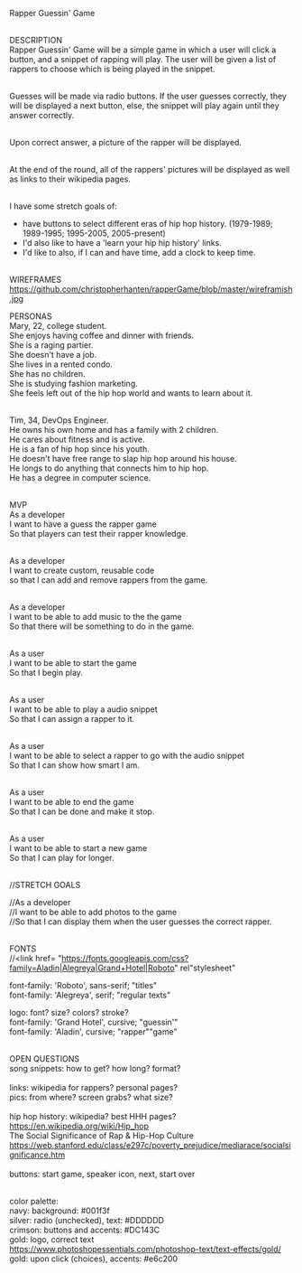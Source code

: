 Rapper Guessin' Game</br></br>

DESCRIPTION</br>
Rapper Guessin' Game will be a simple game in which a user will click a button, and a snippet of rapping will play. The user will be given a list of rappers to choose which is being played in the snippet.</br></br>

Guesses will be made via radio buttons. If the user guesses correctly, they will be displayed a next button, else, the snippet will play again until they answer correctly.</br></br>

Upon correct answer, a picture of the rapper will be displayed.</br></br>

At the end of the round, all of the rappers' pictures will be displayed as well as links to their wikipedia pages.</br></br>

I have some stretch goals of:
- have buttons to select different eras of hip hop history. (1979-1989; 1989-1995; 1995-2005, 2005-present)</br>
- I'd also like to have a 'learn your hip hip history' links.</br>
- I'd like to also, if I can and have time, add a clock to keep time.</br></br>

WIREFRAMES</br> https://github.com/christopherhanten/rapperGame/blob/master/wireframish.jpg

PERSONAS</br>
Mary, 22, college student.</br>
She enjoys having coffee and dinner with friends.</br>
She is a raging partier.</br>
She doesn't have a job.</br>
She lives in a rented condo.</br>
She has no children.</br>
She is studying fashion marketing.</br>
She feels left out of the hip hop world and wants to learn about it.</br></br>

Tim, 34, DevOps Engineer.</br>
He owns his own home and has a family with 2 children.</br>
He cares about fitness and is active.</br>
He is a fan of hip hop since his youth.</br>
He doesn't have free range to slap hip hop around his house.</br>
He longs to do anything that connects him to hip hop.</br>
He has a degree in computer science.</br></br>

MVP</br>
As a developer</br>
I want to have a guess the rapper game</br>
So that players can test their rapper knowledge.</br></br>

As a developer</br>
I want to create custom, reusable code</br>
so that I can add and remove rappers from the game.</br></br>

As a developer</br>
I want to be able to add music to the the game</br>
So that there will be something to do in the game.</br></br>

As a user</br>
I want to be able to start the game</br>
So that I begin play.</br></br>

As a user</br>
I want to be able to play a audio snippet</br>
So that I can assign a rapper to it.</br></br>

As a user</br>
I want to be able to select a rapper to go with the audio snippet</br>
So that I can show how smart I am.</br></br>

As a user</br>
I want to be able to end the game</br>
So that I can be done and make it stop.</br></br>

As a user</br>
I want to be able to start a new game</br>
So that I can play for longer.</br></br>

//STRETCH GOALS</br>

//As a developer</br>
//I want to be able to add photos to the game</br>
//So that I can display them when the user guesses the correct rapper.</br></br>


FONTS</br>
//<link href=
"https://fonts.googleapis.com/css?family=Aladin|Alegreya|Grand+Hotel|Roboto" rel"stylesheet"</br>

font-family: 'Roboto', sans-serif; "titles"</br>
font-family: 'Alegreya', serif; "regular texts"</br>

logo: font? size? colors? stroke?</br>
font-family: 'Grand Hotel', cursive; "guessin'"<br>
font-family: 'Aladin', cursive; "rapper""game"</br></br>



OPEN QUESTIONS</br>
song snippets: how to get? how long? format?</br></br>
links: wikipedia for rappers? personal pages?</br>
pics: from where? screen grabs? what size?</br></br>
hip hop history: wikipedia? best HHH pages?</br>
https://en.wikipedia.org/wiki/Hip_hop</br>
The Social Significance of Rap & Hip-Hop Culture
https://web.stanford.edu/class/e297c/poverty_prejudice/mediarace/socialsignificance.htm</br></br>
buttons: start game, speaker icon, next, start over</br></br>

color palette:</br>
navy: background: #001f3f</br>
silver: radio (unchecked), text: #DDDDDD</br>
crimson: buttons and accents: #DC143C</br>
gold: logo, correct text</br> https://www.photoshopessentials.com/photoshop-text/text-effects/gold/</br>
gold: upon click (choices), accents: #e6c200
